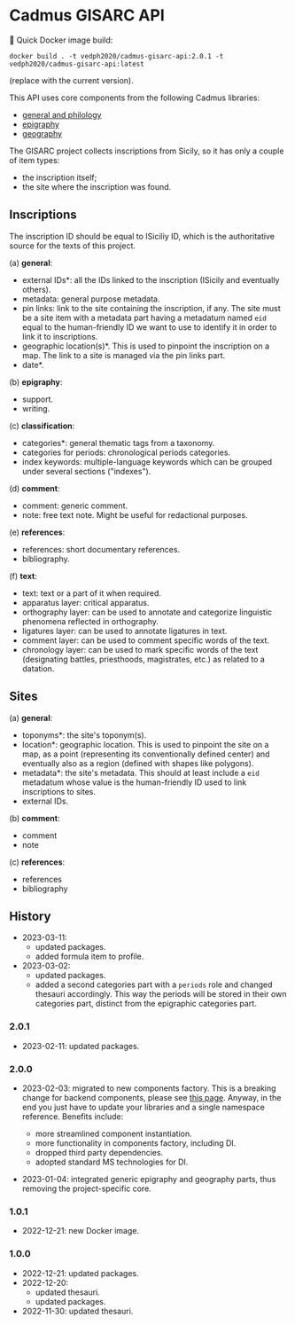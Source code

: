 # Cadmus GISARC API

🐋 Quick Docker image build:

    docker build . -t vedph2020/cadmus-gisarc-api:2.0.1 -t vedph2020/cadmus-gisarc-api:latest

(replace with the current version).

This API uses core components from the following Cadmus libraries:

- [general and philology](https://github.com/vedph/cadmus-shell-2)
- [epigraphy](https://github.com/vedph/cadmus-epigraphy)
- [geography](https://github.com/vedph/cadmus-geo)

The GISARC project collects inscriptions from Sicily, so it has only a couple of item types:

- the inscription itself;
- the site where the inscription was found.

## Inscriptions

The inscription ID should be equal to ISiciliy ID, which is the authoritative source for the texts of this project.

(a) **general**:

- external IDs\*: all the IDs linked to the inscription (ISicily and eventually others).
- metadata: general purpose metadata.
- pin links: link to the site containing the inscription, if any. The site must be a site item with a metadata part having a metadatum named `eid` equal to the human-friendly ID we want to use to identify it in order to link it to inscriptions.
- geographic location(s)\*. This is used to pinpoint the inscription on a map. The link to a site is managed via the pin links part.
- date\*.

(b) **epigraphy**:

- support.
- writing.

(c) **classification**:

- categories\*: general thematic tags from a taxonomy.
- categories for periods: chronological periods categories.
- index keywords: multiple-language keywords which can be grouped under several sections ("indexes").

(d) **comment**:

- comment: generic comment.
- note: free text note. Might be useful for redactional purposes.

(e) **references**:

- references: short documentary references.
- bibliography.

(f) **text**:

- text: text or a part of it when required.
- apparatus layer: critical apparatus.
- orthography layer: can be used to annotate and categorize linguistic phenomena reflected in orthography.
- ligatures layer: can be used to annotate ligatures in text.
- comment layer: can be used to comment specific words of the text.
- chronology layer: can be used to mark specific words of the text (designating battles, priesthoods, magistrates, etc.) as related to a datation.

## Sites

(a) **general**:

- toponyms\*: the site's toponym(s).
- location\*: geographic location. This is used to pinpoint the site on a map, as a point (representing its conventionally defined center) and eventually also as a region (defined with shapes like polygons).
- metadata\*: the site's metadata. This should at least include a `eid` metadatum whose value is the human-friendly ID used to link inscriptions to sites.
- external IDs.

(b) **comment**:

- comment
- note

(c) **references**:

- references
- bibliography

## History

- 2023-03-11:
  - updated packages.
  - added formula item to profile.
- 2023-03-02:
  - updated packages.
  - added a second categories part with a `periods` role and changed thesauri accordingly. This way the periods will be stored in their own categories part, distinct from the epigraphic categories part.

### 2.0.1

- 2023-02-11: updated packages.

### 2.0.0

- 2023-02-03: migrated to new components factory. This is a breaking change for backend components, please see [this page](https://myrmex.github.io/overview/cadmus/dev/history/#2023-02-01---backend-infrastructure-upgrade). Anyway, in the end you just have to update your libraries and a single namespace reference. Benefits include:
  - more streamlined component instantiation.
  - more functionality in components factory, including DI.
  - dropped third party dependencies.
  - adopted standard MS technologies for DI.

- 2023-01-04: integrated generic epigraphy and geography parts, thus removing the project-specific core.

### 1.0.1

- 2022-12-21: new Docker image.

### 1.0.0

- 2022-12-21: updated packages.
- 2022-12-20:
  - updated thesauri.
  - updated packages.
- 2022-11-30: updated thesauri.
